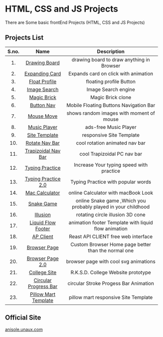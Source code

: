 # HTML, CSS and JS Projects

There are Some basic frontEnd Projects (HTML, CSS and JS Projects)

## Projects List

| S.no.| Name | Description|
|:-----:|:-----:|:--------:|
| 1.| [Drawing Board](https://anisolepro.github.io/HTML-CSS-and-JS-Projects/drawing/)  | drawing board to draw anything in Browser |
| 2.| [Expanding Card](https://anisolepro.github.io/HTML-CSS-and-JS-Projects/expandingCards/)  | Expands card on click with animation |
| 3.| [Float Profile](https://anisolepro.github.io/HTML-CSS-and-JS-Projects/floatProfile/)  | floating profile Button |
| 4.| [Image Search](https://anisolepro.github.io/HTML-CSS-and-JS-Projects/imageSearch/)  | Image Search engine |
| 5.| [Magic Brick](https://anisolepro.github.io/HTML-CSS-and-JS-Projects/magicBrick/)  | Magic Brick clone |
| 6.| [Button Nav](https://anisolepro.github.io/HTML-CSS-and-JS-Projects/btnNav/)  | Mobile Floating Buttons Navigation Bar |
| 7.| [Mouse Move](https://anisolepro.github.io/HTML-CSS-and-JS-Projects/mouseMove/)  | shows random images with moment of mouse |
| 8.| [Music Player](https://anisolepro.github.io/HTML-CSS-and-JS-Projects/musicPlayer/)  | ads-free Music Player |
| 9.| [Site Template](https://anisolepro.github.io/HTML-CSS-and-JS-Projects/siteTemplate/)  | responsive Site Template |
|10.| [Rotate Nav Bar](https://anisolepro.github.io/HTML-CSS-and-JS-Projects/rotateNavBar/)  | cool rotation animated nav bar |
|11.| [Trapizoidal Nav Bar](https://anisolepro.github.io/HTML-CSS-and-JS-Projects/trapizoidNavBar/)  | cool Trapizoidal PC nav bar |
|12.| [Typing Practice](https://anisolepro.github.io/HTML-CSS-and-JS-Projects/typingPractice/)  | Increase Your typing speed with practice |
|13.| [Typing Practice 2.0](https://anisolepro.github.io/HTML-CSS-and-JS-Projects/typingPractice2.0/)  | Typing Practice with popular words  |
|14.| [Mac Calculator](https://anisolepro.github.io/HTML-CSS-and-JS-Projects/calculator/)  | online Calculator with macBook Look |
|15.| [Snake Game](https://anisolepro.github.io/HTML-CSS-and-JS-Projects/snakeGame/)  | online Snake game ,Which you probably played in your childhood  |
|16.| [Illusion](https://anisolepro.github.io/HTML-CSS-and-JS-Projects/illusion/)  | rotating circle illusion 3D cone  |
|17.| [Liquid Flow Footer](https://anisolepro.github.io/HTML-CSS-and-JS-Projects/liquidFlowFooter/)  | animation footer Template with liquid flow animation  |
|18.| [ AP Client ](https://anisolepro.github.io/HTML-CSS-and-JS-Projects/apClient/)  | Reast API CLIENT free web interface  |
|19.| [ Browser Page ](https://anisolepro.github.io/HTML-CSS-and-JS-Projects/browserHomePage/)  | Custom Browser Home page better than the normal one  |
|20.| [ Browser Page 2.0](https://anisolepro.github.io/HTML-CSS-and-JS-Projects/browserHomePage2.0/)  | browser page with cool svg animations  |
|21.| [ College Site ](https://anisolepro.github.io/HTML-CSS-and-JS-Projects/BSc5thSemHTML/RKSD.html)  | R.K.S.D. College Website prototype  |
|22.| [ Circular Progress Bar ](https://anisolepro.github.io/HTML-CSS-and-JS-Projects/circularProgressBar/)  | circular Stroke Progess Bar Animation |
| 23.| [Pillow Mart Template](https://anisolepro.github.io/HTML-CSS-and-JS-Projects/pillowMartTemplate/)  | pillow mart responsive Site Template |




## Official Site

[anisole.unaux.com](https://anisole.unaux.com)
